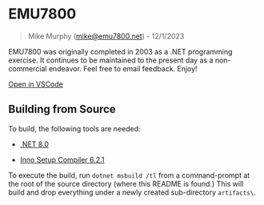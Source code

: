 # EMU7800
> Mike Murphy (mike@emu7800.net) - 12/1/2023

EMU7800 was originally completed in 2003 as a .NET programming exercise.
It continues to be maintained to the present day as a non-commercial endeavor.
Feel free to email feedback.
Enjoy!

[Open in VSCode](https://vscode.dev/emu7800/emu7800.github.io)

## Building from Source

To build, the following tools are needed:

- [.NET 8.0](https://dotnet.microsoft.com/en-us/download/dotnet/8.0)

- [Inno Setup Compiler 6.2.1](https://www.innosetup.com/)

To execute the build, run ```dotnet msbuild /tl``` from a command-prompt at the root of the source directory (where this README is found.)
This will build and drop everything under a newly created sub-directory ```artifacts\```.
